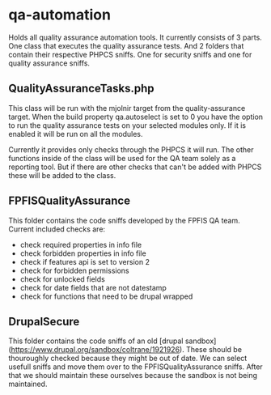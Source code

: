 # qa-automation
Holds all quality assurance automation tools. It currently consists of 3 parts. One
class that executes the quality assurance tests. And 2 folders that contain their
respective PHPCS sniffs. One for security sniffs and one for quality assurance
sniffs.

## QualityAssuranceTasks.php

This class will be run with the mjolnir target from the quality-assurance target.
When the build property qa.autoselect is set to 0 you have the option to run the
quality assurance tests on your selected modules only. If it is enabled it will be
run on all the modules.

Currently it provides only checks through the PHPCS it will run. The other functions
inside of the class will be used for the QA team solely as a reporting tool. But if
there are other checks that can't be added with PHPCS these will be added to the
class.

## FPFISQualityAssurance

This folder contains the code sniffs developed by the FPFIS QA team. Current included
checks are:
- check required properties in info file
- check forbidden properties in info file
- check if features api is set to version 2
- check for forbidden permissions
- check for unlocked fields
- check for date fields that are not datestamp
- check for functions that need to be drupal wrapped

## DrupalSecure

This folder contains the code sniffs of an old [drupal sandbox] (https://www.drupal.org/sandbox/coltrane/1921926).
These should be thouroughly checked because they might be out of date. We can select
usefull sniffs and move them over to the FPFISQualityAssurance sniffs. After that we
should maintain these ourselves because the sandbox is not being maintained.
